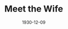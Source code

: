 ---
title: Meet the Wife
date: 1930-12-09
opening_date: 1930-12-09
closing_date:
layout: productions
playbill:
Theatre: Theatre Jacksonville
cast:
- Alice: Agatha Smith
- William: Carl Cesery
- Harvey Lennox: Edward Goodman
- Philip Lord: J. Ollie Edmunds
- Doris Bellamy: Nancy Hoyt
- Gregory Brown: Ralph W. Cooper, Jr.
- Victor Staunton: William G. Jeacle
- Gertrude Lennox: Winifred Snowden
crew:
- Director: Frank F. Kells
- Staging:
  - Dick Grether
  - Milton Bacon, Jr.
- Costumes: Will Louis
understudies:
orchestra:
---